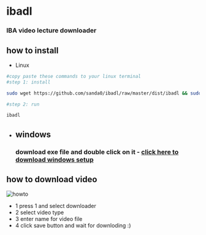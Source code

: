 # ibadl
### IBA video lecture downloader

## how to install 
- Linux
```bash
#copy paste these commands to your linux terminal
#step 1: install

sudo wget https://github.com/sanda0/ibadl/raw/master/dist/ibadl && sudo chmod 777 ibadl && sudo mv ibadl /usr/bin/

#step 2: run

ibadl

```

- ## windows

    ### download exe file and double click on it - [click here to download windows setup](https://github.com/sanda0/ibadl/raw/master/dist/ibadl.exe)


## how to download video
![howto](https://user-images.githubusercontent.com/45274219/198816584-ee15eaf8-9f97-4908-a383-c53da57b81ab.png)

- 1 press 1 and select downloader
- 2 select video type
- 3 enter name for video file
- 4 click save button
and wait for downloding :)

